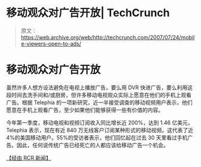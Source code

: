 # 移动观众对广告开放| TechCrunch

> 原文：<https://web.archive.org/web/http://techcrunch.com/2007/07/24/mobile-viewers-open-to-ads/>

# 移动观众对广告开放

虽然许多人想方设法避免在电视上播放广告，要么用 DVR 快进广告，要么利用这段时间去洗手间和/或厨房，但许多移动电视观众实际上愿意在他们的手机上观看广告。根据 Telephia 的一项新研究，近一半接受调查的移动视频用户表示，他们愿意在手机上观看广告，至少如果他们能够获得一些有价值的内容。

今年第一季度，移动电视和视频订阅收入同比增长近 200%，达到 1.46 亿美元，Telephia 表示，现在有近 840 万无线客户订阅某种形式的移动视频。这代表了近 4%的美国移动用户。55%的受访者表示，他们回忆起在过去 30 天里看过手机广告。因此，任何说传统广告已经死亡的人都应该给移动广告一个机会。

[【经由 RCR 新闻】](https://web.archive.org/web/20130628153831/http://www.rcrnews.com/apps/pbcs.dll/article?AID=/20070723/FREE/70720011/1008/allnews)